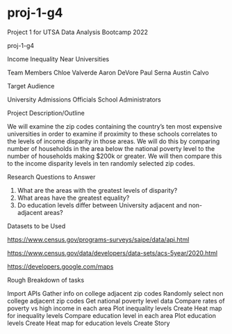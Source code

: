 # proj-1-g4
Project 1 for UTSA Data Analysis Bootcamp 2022


proj-1-g4

Income Inequality Near Universities

Team Members
Chloe Valverde
Aaron DeVore
Paul Serna
Austin Calvo

Target Audience

University Admissions Officials
School Administrators

Project Description/Outline

We will examine the zip codes containing the country’s ten most expensive universities in order to examine if proximity to these schools correlates to the levels of income disparity in those areas. We will do this by comparing number of households in the area below the national poverty level to the number of households making $200k or greater. We will then compare this to the income disparity levels in ten randomly selected zip codes.

Research Questions to Answer

1. What are the areas with the greatest levels of disparity?
2. What areas have the greatest equality?
3. Do education levels differ between University adjacent and non-adjacent areas?


Datasets to be Used

https://www.census.gov/programs-surveys/saipe/data/api.html

https://www.census.gov/data/developers/data-sets/acs-5year/2020.html

https://developers.google.com/maps


Rough Breakdown of tasks

Import APIs
Gather info on college adjacent zip codes
Randomly select non college adjacent zip codes
Get national poverty level data
Compare rates of poverty vs high income in each area
Plot inequality levels
Create Heat map for inequality levels
Compare education level in each area
Plot education levels
Create Heat map for education levels
Create Story
